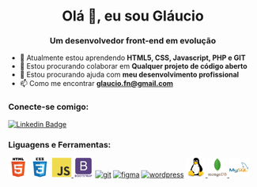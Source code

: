 <h1 align="center">Olá 👋, eu sou Gláucio </h1>
<h3 align="center">Um desenvolvedor front-end em evolução</h3>

- 🌱 Atualmente estou aprendendo **HTML5, CSS, Javascript, PHP e GIT**
- 👯 Estou procurando colaborar em **Qualquer projeto de código aberto**
- 🤝 Estou procurando ajuda com **meu desenvolvimento profissional**
- 📫 Como me encontrar **glaucio.fn@gmail.com**



<h3 align="left">Conecte-se comigo:</h3>
<p align="left">

[![Linkedin Badge](https://img.shields.io/badge/-LinkedIn-blue?style=flat-square&logo=Linkedin&logoColor=white&link=https://www.linkedin.com/in/gláucio-félix-043701b6)](https://www.linkedin.com/in/gláucio-félix-043701b6/)

<h3 align="left">Liguagens e Ferramentas:</h3>
<p align="left">  
<!-- HTML5 -->
    <a href="https://www.w3.org/html/" target="_blank"><img src="https://raw.githubusercontent.com/devicons/devicon/master/icons/html5/html5-original-wordmark.svg" alt="html5" width="40" height="40"/></a>     
    <!-- CSS3 -->
    <a href="https://www.w3schools.com/css/" target="_blank"> <img src="https://raw.githubusercontent.com/devicons/devicon/master/icons/css3/css3-original-wordmark.svg" alt="css3" width="40" height="40"/></a>
    <!-- JavaScript -->
    <a href="https://developer.mozilla.org/en-US/docs/Web/JavaScript" target="_blank"> <img src="https://raw.githubusercontent.com/devicons/devicon/master/icons/javascript/javascript-original.svg" alt="javascript" width="40" height="40"/> </a> 
    <!-- BootStrap -->
    <a href="https://getbootstrap.com" target="_blank"><img src="https://raw.githubusercontent.com/devicons/devicon/master/icons/bootstrap/bootstrap-plain-wordmark.svg" alt="bootstrap" width="40" height="40"/></a>
    <!-- GIT -->
    <a href="https://git-scm.com/" target="_blank"><img src="https://www.vectorlogo.zone/logos/git-scm/git-scm-icon.svg" alt="git" width="40" height="40"/></a>
   <!-- Figma -->
    <a href="https://www.figma.com/" target="_blank"><img src="https://www.vectorlogo.zone/logos/figma/figma-icon.svg" alt="figma" width="40" height="40"/></a>
    <!-- WordPress -->
    <a href="https://wordpress.com/pt-br/" target="_blank"> <img src="https://www.vectorlogo.zone/logos/wordpress/wordpress-icon.svg" alt="wordpress" width="40" height="40"/></a>
    <!-- Linux -->
    <a href="https://www.linux.org/" target="_blank"> <img src="https://raw.githubusercontent.com/devicons/devicon/master/icons/linux/linux-original.svg" alt="linux" width="40" height="40"/> </a>
    <!-- MariaDB -->
    <!-- <a href="https://mariadb.org/" target="_blank"> <img src="https://www.vectorlogo.zone/logos/mariadb/mariadb-icon.svg" alt="mariadb" width="40" height="40"/> </a> -->
    <!-- MongoDB -->
    <a href="https://www.mongodb.com/" target="_blank"> <img src="https://raw.githubusercontent.com/devicons/devicon/master/icons/mongodb/mongodb-original-wordmark.svg" alt="mongodb" width="40" height="40"/> </a> 
    <!-- MySQL -->    
    <a href="https://www.mysql.com/" target="_blank"> <img src="https://raw.githubusercontent.com/devicons/devicon/master/icons/mysql/mysql-original-wordmark.svg" alt="mysql" width="40" height="40"/> </a>
    <!-- Oracle -->    
    <!-- <a href="https://www.oracle.com/" target="_blank"> <img src="https://raw.githubusercontent.com/devicons/devicon/master/icons/oracle/oracle-original.svg" alt="oracle" width="40" height="40"/> </a> -->
    <!-- PHP -->    
    <!-- <a href="https://www.php.net" target="_blank"> <img src="https://raw.githubusercontent.com/devicons/devicon/master/icons/php/php-original.svg" alt="php" width="40" height="40"/> </a> -->
</p>
